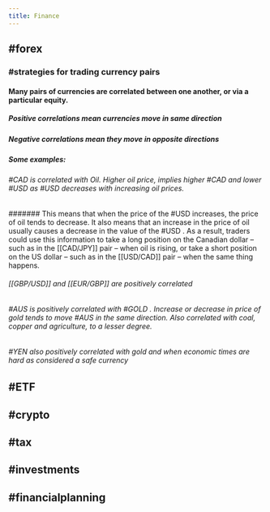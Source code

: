 ```yaml
---
title: Finance
---
```


## #forex

### #strategies for trading currency pairs
#### Many pairs of currencies are correlated between one another, or via a particular equity.
##### Positive correlations mean currencies move in same direction
##### Negative correlations mean they move in opposite directions
##### **Some examples**:
###### #CAD is correlated with Oil. Higher oil price, implies higher #CAD and lower #USD as #USD decreases with increasing oil prices.
####### This means that when the price of the #USD increases, the price of oil tends to decrease. It also means that an increase in the price of oil usually causes a decrease in the value of the #USD . As a result, traders could use this information to take a long position on the Canadian dollar – such as in the [[CAD/JPY]] pair – when oil is rising, or take a short position on the US dollar – such as in the [[USD/CAD]] pair – when the same thing happens.
###### [[GBP/USD]] and [[EUR/GBP]] are positively correlated
###### #AUS is positively correlated with #GOLD . Increase or decrease in price of gold tends to move #AUS in the same direction. Also correlated with coal, copper and agriculture, to a lesser degree.
###### #YEN also positively correlated with gold and when economic times are hard as considered a safe currency
## #ETF
##
## #crypto
## #tax
## #investments
## #financialplanning
##
